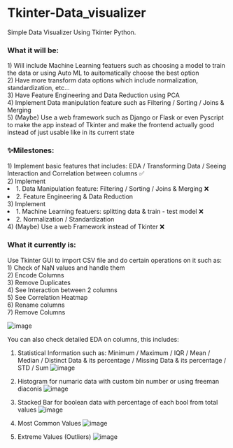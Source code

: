 # Tkinter-Data_visualizer
Simple Data Visualizer Using Tkinter Python.

<h3> What it will be: </h3>
  1) Will include Machine Learning featuers such as choosing a model to train the data or using Auto ML to auitomatically choose the best option <br>
  2) Have more transform data options which include normalization, standardization, etc... <br>
  3) Have Feature Engineering and Data Reduction using PCA <br>
  4) Implement Data manipulation feature such as Filtering / Sorting / Joins & Merging <br>
  5) (Maybe) Use a web framework such as Django or Flask or even Pyscript to make the app instead of Tkinter and make the frontend actually good instead of just usable like in its current state <br>

<h3> ✨Milestones: </h3>
  1) Implement basic features that includes: EDA / Transforming Data / Seeing Interaction and Correlation between columns ✅ <br>
  2) Implement <li> 1. Data Manipulation feature: Filtering / Sorting / Joins & Merging ❌ <br>
               <li> 2. Feature Engineering & Data Reduction <br>
  3) Implement <li> 1. Machine Learning featuers: splitting data & train - test model ❌ <br>
               <li> 2. Normalization / Standardization <br>
  4) (Maybe) Use a web Framework instead of Tkinter ❌ <br>

<h3> What it currently is: </h3>
Use Tkinter GUI to import CSV file and do certain operations on it such as: <br>
  1) Check of NaN values and handle them <br>
  2) Encode Columns <br>
  3) Remove Duplicates <br>
  4) See Interaction between 2 columns <br>
  5) See Correlation Heatmap <br>
  6) Rename columns <br>
  7) Remove Columns <br>
  
![image](https://github.com/Gallillio/Tkinter-Data_visualizer/assets/117813417/ee180592-855f-42f4-bec1-e8c8616d335a)


You can also check detailed EDA on columns, this includes:
  1) Statistical Information such as: Minimum / Maximum / IQR / Mean / Median / Distinct Data & its percentage / Missing Data & its percentage / STD / Sum
     ![image](https://github.com/Gallillio/Tkinter-Data_visualizer/assets/117813417/535a4d5b-8684-4f3b-b02b-a5f6163d77a4)
  
  3) Histogram for numaric data with custom bin number or using freeman diaconis
    ![image](https://github.com/Gallillio/Tkinter-Data_visualizer/assets/117813417/0d6dc9a4-a636-46c9-8a2e-89f5c7bf691e)

  4) Stacked Bar for boolean data with percentage of each bool from total values
     ![image](https://github.com/Gallillio/Tkinter-Data_visualizer/assets/117813417/239ab2d6-ab9c-4e90-8b24-9415d061812b)
  
  5) Most Common Values
     ![image](https://github.com/Gallillio/Tkinter-Data_visualizer/assets/117813417/725871f6-af42-4bb1-8def-32e1822661fc)

  6) Extreme Values (Outliers)
     ![image](https://github.com/Gallillio/Tkinter-Data_visualizer/assets/117813417/828f6bfb-7253-44e4-876e-1d23dabe4573)
